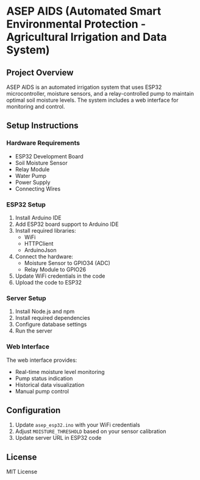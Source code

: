 # ASEP AIDS (Automated Smart Environmental Protection - Agricultural Irrigation and Data System)

## Project Overview
ASEP AIDS is an automated irrigation system that uses ESP32 microcontroller, moisture sensors, and a relay-controlled pump to maintain optimal soil moisture levels. The system includes a web interface for monitoring and control.

## Setup Instructions

### Hardware Requirements
- ESP32 Development Board
- Soil Moisture Sensor
- Relay Module
- Water Pump
- Power Supply
- Connecting Wires

### ESP32 Setup
1. Install Arduino IDE
2. Add ESP32 board support to Arduino IDE
3. Install required libraries:
   - WiFi
   - HTTPClient
   - ArduinoJson
4. Connect the hardware:
   - Moisture Sensor to GPIO34 (ADC)
   - Relay Module to GPIO26
5. Update WiFi credentials in the code
6. Upload the code to ESP32

### Server Setup
1. Install Node.js and npm
2. Install required dependencies
3. Configure database settings
4. Run the server

### Web Interface
The web interface provides:
- Real-time moisture level monitoring
- Pump status indication
- Historical data visualization
- Manual pump control

## Configuration
1. Update `asep_esp32.ino` with your WiFi credentials
2. Adjust `MOISTURE_THRESHOLD` based on your sensor calibration
3. Update server URL in ESP32 code

## License
MIT License
